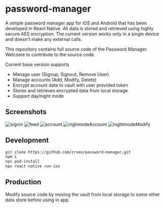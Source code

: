 # password-manager

A simple password manager app for iOS and Android that has been developed in React Native. All data is stored and retrieved using highly secure AES encryption. The current version works only in a single device and doesn't make any external calls. 

This repository contains full source code of the Password Manager. Welcome to contribute to the source code.

Current base version supports

- Manage user (Signup, Signout, Remove User)
- Manage accounts (Add, Modify, Delete)
- Encrypt account data to vault with user provided token
- Stores and retrieves encrypted data from local storage
- Support day/night mode

## Screenshots
![signin](https://user-images.githubusercontent.com/8434552/102729875-be2a6b00-42ef-11eb-8e18-2a3ad7853a99.png)
![feed](https://user-images.githubusercontent.com/8434552/102729930-f16cfa00-42ef-11eb-89c6-e9a86cdc7247.png)
![account](https://user-images.githubusercontent.com/8434552/102729932-f2059080-42ef-11eb-8991-b3dccc0ef757.png)
![nighmodeAccount](https://user-images.githubusercontent.com/8434552/102730032-65a79d80-42f0-11eb-85ea-4a7e93025285.png)
![nightmodeModify](https://user-images.githubusercontent.com/8434552/102730033-66403400-42f0-11eb-92ec-6a4289af0248.png)

## Development

```bash
git clone https://github.com/zrven/password-manager.git
npm i
npx pod-install
npx react-native run-ios
```

## Production

Modify source code by moving the vault from local storage to some other data store before using in app.
